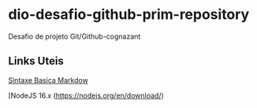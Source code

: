 # dio-desafio-github-prim-repository
Desafio de projeto Git/Github-cognazant

## Links Uteis
[Sintaxe Basica Markdow](https://www.markdownguide.org/basic-syntax/)

[NodeJS 16.x (https://nodejs.org/en/download/)

